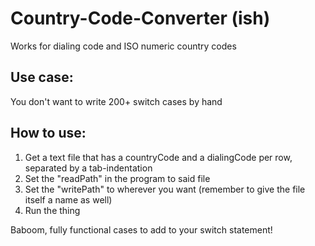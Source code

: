 # Country-Code-Converter (ish)

Works for dialing code and ISO numeric country codes

## Use case:

You don't want to write 200+ switch cases by hand

## How to use:

1. Get a text file that has a countryCode and a dialingCode per row, separated by a tab-indentation
2. Set the "readPath" in the program to said file
3. Set the "writePath" to wherever you want (remember to give the file itself a name as well)
4. Run the thing

Baboom, fully functional cases to add to your switch statement!
